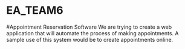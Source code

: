 # EA_TEAM6
#Appointment Reservation Software
  We are trying to create a web application that will automate the process of making appointments. 
  A sample use of this system would be to create appointments online. 

